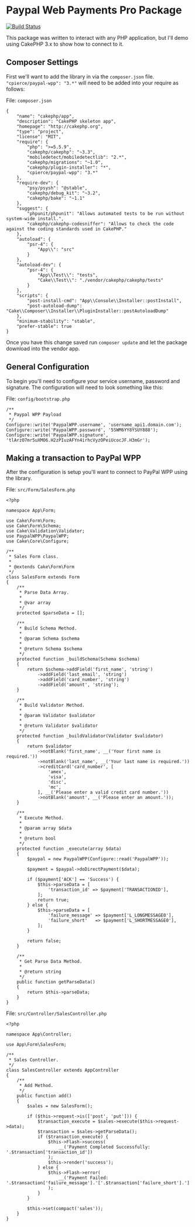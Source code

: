 # Paypal Web Payments Pro Package
[![Build Status](https://travis-ci.org/cpierce/paypal-wpp.svg?branch=master)](https://travis-ci.org/cpierce/paypal-wpp)

This package was written to interact with any PHP application, but I'll demo
using CakePHP 3.x to show how to connect to it.

## Composer Settings
First we'll want to add the library in via the `composer.json` file.
`"cpierce/paypal-wpp": "3.*"` will need to be added into your require as follows:

File: `composer.json`

```
{
    "name": "cakephp/app",
    "description": "CakePHP skeleton app",
    "homepage": "http://cakephp.org",
    "type": "project",
    "license": "MIT",
    "require": {
        "php": ">=5.5.9",
        "cakephp/cakephp": "~3.3",
        "mobiledetect/mobiledetectlib": "2.*",
        "cakephp/migrations": "~1.0",
        "cakephp/plugin-installer": "*",
        "cpierce/paypal-wpp": "3.*"
    },
    "require-dev": {
        "psy/psysh": "@stable",
        "cakephp/debug_kit": "~3.2",
        "cakephp/bake": "~1.1"
    },
    "suggest": {
        "phpunit/phpunit": "Allows automated tests to be run without system-wide install.",
        "cakephp/cakephp-codesniffer": "Allows to check the code against the coding standards used in CakePHP."
    },
    "autoload": {
        "psr-4": {
            "App\\": "src"
        }
    },
    "autoload-dev": {
        "psr-4": {
            "App\\Test\\": "tests",
            "Cake\\Test\\": "./vendor/cakephp/cakephp/tests"
        }
    },
    "scripts": {
        "post-install-cmd": "App\\Console\\Installer::postInstall",
        "post-autoload-dump": "Cake\\Composer\\Installer\\PluginInstaller::postAutoloadDump"
    },
    "minimum-stability": "stable",
    "prefer-stable": true
}
```

Once you have this change saved run `composer update` and let the package download
into the vendor app.

## General Configuration
To begin you'll need to configure your service username, password and signature.
The configuration will need to look something like this:

File: `config/bootstrap.php`

```
/**
 * Paypal WPP Payload
 */
Configure::write('PaypalWPP.username', 'username_api1.domain.com');
Configure::write('PaypalWPP.password', '5SWM6YY8YSUY888');
Configure::write('PaypalWPP.signature', 'tlArzO7mr5uXMO6.H2zPIuzAFYn4irhcVyzOPeiUcocJF.H3mGr');
```

## Making a transaction to PayPal WPP
After the configuration is setup you'll want to connect to PayPal WPP using the
library.

File: `src/Form/SalesForm.php`

```
<?php

namespace App\Form;

use Cake\Form\Form;
use Cake\Form\Schema;
use Cake\Validation\Validator;
use PaypalWPP\PaypalWPP;
use Cake\Core\Configure;

/**
 * Sales Form class.
 *
 * @extends Cake\Form\Form
 */
class SalesForm extends Form
{
    /**
     * Parse Data Array.
     *
     * @var array
     */
    protected $parseData = [];

    /**
     * Build Schema Method.
     *
     * @param Schema $schema
     *
     * @return Schema $schema
     */
    protected function _buildSchema(Schema $schema)
    {
        return $schema->addField('first_name', 'string')
            ->addField('last_email', 'string')
            ->addField('card_number', 'string')
            ->addField('amount', 'string');
    }

    /**
     * Build Validator Method.
     *
     * @param Validator $validator
     *
     * @return Validator $validator
     */
    protected function _buildValidator(Validator $validator)
    {
        return $validator
            ->notBlank('first_name', __('Your first name is required.'))
            ->notBlank('last_name', __('Your last name is required.'))
            ->creditCard('card_number', [
                'amex',
                'visa',
                'disc',
                'mc',
            ], __('Please enter a valid credit card number.'))
            ->notBlank('amount', __('Please enter an amount.'));
    }

    /**
     * Execute Method.
     *
     * @param array $data
     *
     * @return bool
     */
    protected function _execute(array $data)
    {
        $paypal = new PaypalWPP(Configure::read('PaypalWPP'));

        $payment = $paypal->doDirectPayment($data);

        if ($payment['ACK'] == 'Success') {
            $this->parseData = [
                'transaction_id' => $payment['TRANSACTIONID'],
            ];
            return true;
        } else {
            $this->parseData = [
                'failure_message' => $payment['L_LONGMESSAGE0'],
                'failure_short'   => $payment['L_SHORTMESSAGE0'],
            ];
        }

        return false;
    }

    /**
     * Get Parse Data Method.
     *
     * @return string
     */
    public function getParseData()
    {
        return $this->parseData;
    }
}
```

File: `src/Controller/SalesController.php`

```
<?php

namespace App\Controller;

use App\Form\SalesForm;

/**
 * Sales Controller.
 */
class SalesController extends AppController
{
    /**
     * Add Method.
     */
    public function add()
    {
        $sales = new SalesForm();

        if ($this->request->is(['post', 'put'])) {
            $transaction_execute = $sales->execute($this->request->data);
            $transaction = $sales->getParseData();
            if ($transaction_execute) {
                $this->Flash->success(
                    __('Payment Completed Successfully: '.$transaction['transaction_id'])
                );
                $this->render('success');
            } else {
                $this->Flash->error(
                    __('Payment Failed: '.$transaction['failure_message'].'['.$transaction['failure_short'].']')
                );
            }
        }

        $this->set(compact('sales'));
    }
}
```
